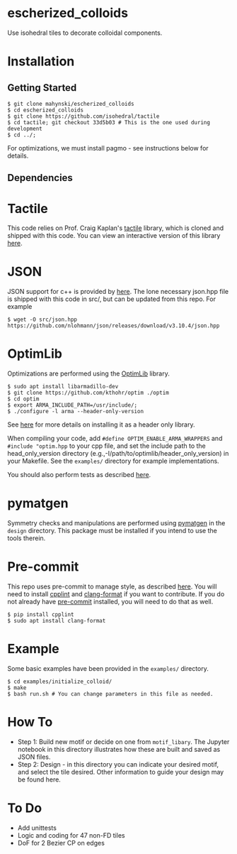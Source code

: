 # escherized_colloids

Use isohedral tiles to decorate colloidal components.

Installation
============

Getting Started
---------------

~~~code
$ git clone mahynski/escherized_colloids
$ cd escherized_colloids
$ git clone https://github.com/isohedral/tactile
$ cd tactile; git checkout 33d5b03 # This is the one used during development
$ cd ../;
~~~

For optimizations, we must install pagmo - see instructions below for details.

Dependencies
------------

Tactile
=======
This code relies on Prof. Craig Kaplan's [tactile](https://github.com/isohedral/tactile) library, which is cloned and shipped with this code.
You can view an interactive version of this library [here](https://isohedral.ca/software/tactile/).

JSON
====
JSON support for c++ is provided by [here](https://github.com/nlohmann/json). The lone necessary json.hpp file is shipped with this code in
src/, but can be updated from this repo. For example

~~~code
$ wget -O src/json.hpp https://github.com/nlohmann/json/releases/download/v3.10.4/json.hpp
~~~

OptimLib
========
Optimizations are performed using the [OptimLib](https://optimlib.readthedocs.io/en/latest/) library.

~~~code
$ sudo apt install libarmadillo-dev
$ git clone https://github.com/kthohr/optim ./optim
$ cd optim
$ export ARMA_INCLUDE_PATH=/usr/include/; 
$ ./configure -l arma --header-only-version
~~~

See [here](https://optimlib.readthedocs.io/en/latest/installation.html) for more details on installing it as a header only library.

When compiling your code, add `#define OPTIM_ENABLE_ARMA_WRAPPERS` and `#include "optim.hpp` to your cpp file, and set the include path to the head_only_version directory (e.g.,-I/path/to/optimlib/header_only_version) in your Makefile. See the `examples/` directory for example implementations.

You should also perform tests as described [here](https://optimlib.readthedocs.io/en/latest/examples_and_tests.html).

pymatgen
========
Symmetry checks and manipulations are performed using [pymatgen](https://pymatgen.org/) in the `design` directory.  This package must be installed if you intend to use the tools therein.

Pre-commit
==========
This repo uses pre-commit to manage style, as described [here](https://github.com/bmorcos/pre-commit-hooks-cpp).  You will need to install [cpplint](https://pypi.org/project/cpplint/) and [clang-format](https://clang.llvm.org/docs/ClangFormat.html) if you want to contribute.
If you do not already have [pre-commit](https://pre-commit.com/) installed, you will need to do that as well.

~~~code
$ pip install cpplint
$ sudo apt install clang-format
~~~

Example
=======
Some basic examples have been provided in the `examples/` directory.

~~~code
$ cd examples/initialize_colloid/
$ make
$ bash run.sh # You can change parameters in this file as needed.
~~~

How To
======

* Step 1: Build new motif or decide on one from `motif_libary`.  The Jupyter notebook in this directory illustrates how these are built and saved as JSON files.
* Step 2: Design - in this directory you can indicate your desired motif, and select the tile desired.  Other information to guide your design may be found here.

To Do
=====
* Add unittests
* Logic and coding for 47 non-FD tiles
* DoF for 2 Bezier CP on edges
